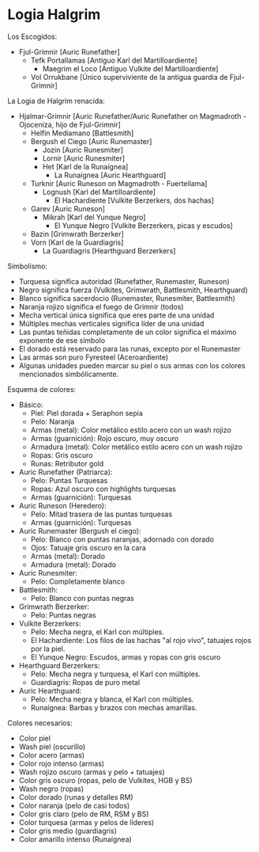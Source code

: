 # Logia Halgrim

Los Escogidos:
- Fjul-Grimnir [Auric Runefather]
	- Tefk Portallamas [Antiguo Karl del Martilloardiente]
		- Maegrim el Loco [Antiguo Vulkite del Martilloardiente]
	- Vol Orrukbane [Único superviviente de la antigua guardia de Fjul-Grimnir]

La Logia de Halgrim renacida:
- Hjalmar-Grimnir [Auric Runefather/Auric Runefather on Magmadroth - Ojoceniza, hijo de Fjul-Grimnir]
	- Helfin Mediamano [Battlesmith]
	- Bergush el Ciego [Auric Runemaster]
		- Jozin [Auric Runesmiter]
		- Lornir [Auric Runesmiter]
		- Het [Karl de la Runaígnea]
			- La Runaígnea [Auric Hearthguard]
	- Turknir [Auric Runeson on Magmadroth - Fuertellama]
		- Lognush [Karl del Martilloardiente]
			- El Hachardiente [Vulkite Berzerkers, dos hachas]
	- Garev [Auric Runeson]
		- Mikrah [Karl del Yunque Negro]
			- El Yunque Negro [Vulkite Berzerkers, picas y escudos]
	- Bazin [Grimwrath Berzerker]
	- Vorn [Karl de la Guardiagris]
		- La Guardiagris [Hearthguard Berzerkers]

Simbolismo:
- Turquesa significa autoridad (Runefather, Runemaster, Runeson)
- Negro significa fuerza (Vulkites, Grimwrath, Battlesmith, Hearthguard)
- Blanco significa sacerdocio (Runemaster, Runesmiter, Battlesmith)
- Naranja rojizo significa el fuego de Grimnir (todos)
- Mecha vertical única significa que eres parte de una unidad
- Múltiples mechas verticales significa líder de una unidad
- Las puntas teñidas completamente de un color significa el máximo exponente de ese símbolo
- El dorado está reservado para las runas, excepto por el Runemaster
- Las armas son puro Fyresteel (Aceroardiente)
- Algunas unidades pueden marcar su piel o sus armas con los colores mencionados simbólicamente.


Esquema de colores:
- Básico:
	- Piel: Piel dorada + Seraphon sepia
	- Pelo: Naranja
	- Armas (metal): Color metálico estilo acero con un wash rojizo
	- Armas (guarnición): Rojo oscuro, muy oscuro
	- Armadura (metal): Color metálico estilo acero con un wash rojizo
	- Ropas: Gris oscuro
	- Runas: Retributor gold
- Auric Runefather (Patriarca):
	- Pelo: Puntas Turquesas
	- Ropas: Azul oscuro con highlights turquesas
	- Armas (guarnición): Turquesas
- Auric Runeson (Heredero):
	- Pelo: Mitad trasera de las puntas turquesas
	- Armas (guarnición): Turquesas
- Auric Runemaster (Bergush el ciego):
	- Pelo: Blanco con puntas naranjas, adornado con dorado
	- Ojos: Tatuaje gris oscuro en la cara
	- Armas (metal): Dorado
	- Armadura (metal): Dorado
- Auric Runesmiter:
	- Pelo: Completamente blanco
- Battlesmith:
	- Pelo: Blanco con puntas negras
- Grimwrath Berzerker:
	- Pelo: Puntas negras
- Vulkite Berzerkers:
	- Pelo: Mecha negra, el Karl con múltiples.
	- El Hachardiente: Los filos de las hachas "al rojo vivo", tatuajes rojos por la piel.
	- El Yunque Negro: Escudos, armas y ropas con gris oscuro
- Hearthguard Berzerkers:
	- Pelo: Mecha negra y turquesa, el Karl con múltiples.
	- Guardiagris: Ropas de puro metal
- Auric Hearthguard:
	- Pelo: Mecha negra y blanca, el Karl con múltiples.
	- Runaígnea: Barbas y brazos con mechas amarillas.

Colores necesarios:
- Color piel
- Wash piel (oscurillo)
- Color acero (armas)
- Color rojo intenso (armas)
- Wash rojizo oscuro (armas y pelo + tatuajes)
- Color gris oscuro (ropas, pelo de Vulkites, HGB y BS)
- Wash negro (ropas)
- Color dorado (runas y detalles RM)
- Color naranja (pelo de casi todos)
- Color gris claro (pelo de RM, RSM y BS)
- Color turquesa (armas y pelos de líderes)
- Color gris medio (guardiagris)
- Color amarillo intenso (Runaígnea)
